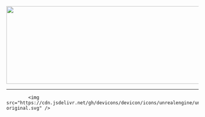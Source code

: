 <p align="center">
  <img width="585" height="204" src="https://github.com/rexutu14/rexutu14/assets/119813661/6c9527c0-bfd6-43bd-9ccc-aed1d782e2fa">
</p>

---
            <img src="https://cdn.jsdelivr.net/gh/devicons/devicon/icons/unrealengine/unrealengine-original.svg" />
    